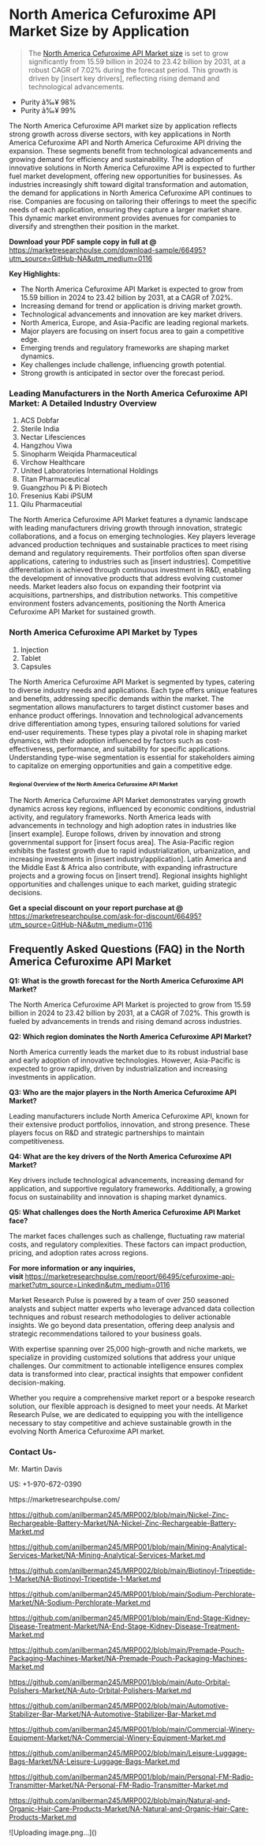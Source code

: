 <h1>North America Cefuroxime API Market&nbsp;Size by Application</h1><blockquote><p>The <a href="https://marketresearchpulse.com/download-sample/66495?utm_source=GitHub-NA&amp;utm_medium=0116">North America Cefuroxime API Market size</a> is set to grow significantly from 15.59 billion in 2024 to 23.42 billion by 2031, at a robust CAGR of 7.02% during the forecast period. This growth is driven by [insert key drivers], reflecting rising demand and technological advancements.</p></blockquote><ul><li>Purity â‰¥ 98%<li> Purity â‰¥ 99%</li></ul><p>The North America Cefuroxime API market size by application reflects strong growth across diverse sectors, with key applications in North America Cefuroxime API and North America Cefuroxime API driving the expansion. These segments benefit from technological advancements and growing demand for efficiency and sustainability. The adoption of innovative solutions in North America Cefuroxime API is expected to further fuel market development, offering new opportunities for businesses. As industries increasingly shift toward digital transformation and automation, the demand for applications in North America Cefuroxime API continues to rise. Companies are focusing on tailoring their offerings to meet the specific needs of each application, ensuring they capture a larger market share. This dynamic market environment provides avenues for companies to diversify and strengthen their position in the market.</p><p><strong>Download your PDF sample copy in full at @ </strong><a href="https://marketresearchpulse.com/download-sample/66495?utm_source=GitHub-NA&amp;utm_medium=0116">https://marketresearchpulse.com/download-sample/66495?utm_source=GitHub-NA&amp;utm_medium=0116</a></p><p><strong>Key Highlights: </strong></p><ul><li>The North America Cefuroxime API Market is expected to grow from 15.59 billion in 2024 to 23.42 billion by 2031, at a CAGR of 7.02%.</li><li>Increasing demand for trend or application is driving market growth.</li><li>Technological advancements and innovation are key market drivers.</li><li>North America, Europe, and Asia-Pacific are leading regional markets.</li><li>Major players are focusing on insert focus area to gain a competitive edge.</li><li>Emerging trends and regulatory frameworks are shaping market dynamics.</li><li>Key challenges include challenge, influencing growth potential.</li><li>Strong growth is anticipated in sector over the forecast period.</li></ul><h3>Leading Manufacturers in the North America Cefuroxime API Market: A Detailed Industry Overview</h3><ol><li>ACS Dobfar</li><li>Sterile India</li><li>Nectar Lifesciences</li><li>Hangzhou Viwa</li><li>Sinopharm Weiqida Pharmaceutical</li><li>Virchow Healthcare</li><li>United Laboratories International Holdings</li><li>Titan Pharmaceutical</li><li>Guangzhou Pi & Pi Biotech</li><li>Fresenius Kabi iPSUM</li><li>Qilu Pharmaceutial</li></ol><div class="flex max-w-full flex-col flex-grow"><div class="min-h-8 text-message flex w-full flex-col items-end gap-2 whitespace-normal break-words [.text-message+&amp;]:mt-5" dir="auto" data-message-author-role="assistant" data-message-id="fd8432e4-4910-450d-b182-61b7bfb0a01f" data-message-model-slug="gpt-4o"><div class="flex w-full flex-col gap-1 empty:hidden first:pt-[3px]"><div class="markdown prose w-full break-words dark:prose-invert light"><p>The North America Cefuroxime API Market features a dynamic landscape with leading manufacturers driving growth through innovation, strategic collaborations, and a focus on emerging technologies. Key players leverage advanced production techniques and sustainable practices to meet rising demand and regulatory requirements. Their portfolios often span diverse applications, catering to industries such as [insert industries]. Competitive differentiation is achieved through continuous investment in R&amp;D, enabling the development of innovative products that address evolving customer needs. Market leaders also focus on expanding their footprint via acquisitions, partnerships, and distribution networks. This competitive environment fosters advancements, positioning the North America Cefuroxime API Market for sustained growth.</p></div></div></div></div><h3>North America Cefuroxime API Market by Types</h3><ol><li>Injection<li> Tablet<li> Capsules</li></ol><div class="flex max-w-full flex-col flex-grow"><div class="min-h-8 text-message flex w-full flex-col items-end gap-2 whitespace-normal break-words [.text-message+&amp;]:mt-5" dir="auto" data-message-author-role="assistant" data-message-id="084470be-0bb7-4664-bddf-5156b4f41249" data-message-model-slug="gpt-4o-mini"><div class="flex w-full flex-col gap-1 empty:hidden first:pt-[3px]"><div class="markdown prose w-full break-words dark:prose-invert light"><p>The North America Cefuroxime API Market is segmented by types, catering to diverse industry needs and applications. Each type offers unique features and benefits, addressing specific demands within the market. The segmentation allows manufacturers to target distinct customer bases and enhance product offerings. Innovation and technological advancements drive differentiation among types, ensuring tailored solutions for varied end-user requirements. These types play a pivotal role in shaping market dynamics, with their adoption influenced by factors such as cost-effectiveness, performance, and suitability for specific applications. Understanding type-wise segmentation is essential for stakeholders aiming to capitalize on emerging opportunities and gain a competitive edge.</p></div></div></div></div><h3><span style="font-size: 11px;">Regional Overview of the North America Cefuroxime API Market</span></h3><div class="flex max-w-full flex-col flex-grow"><div class="min-h-8 text-message flex w-full flex-col items-end gap-2 whitespace-normal break-words [.text-message+&amp;]:mt-5" dir="auto" data-message-author-role="assistant" data-message-id="e9038762-ce64-4e30-91c9-9bd413514231" data-message-model-slug="gpt-4o-mini"><div class="flex w-full flex-col gap-1 empty:hidden first:pt-[3px]"><div class="markdown prose w-full break-words dark:prose-invert light"><p>The North America Cefuroxime API Market demonstrates varying growth dynamics across key regions, influenced by economic conditions, industrial activity, and regulatory frameworks. North America leads with advancements in technology and high adoption rates in industries like [insert example]. Europe follows, driven by innovation and strong governmental support for [insert focus area]. The Asia-Pacific region exhibits the fastest growth due to rapid industrialization, urbanization, and increasing investments in [insert industry/application]. Latin America and the Middle East &amp; Africa also contribute, with expanding infrastructure projects and a growing focus on [insert trend]. Regional insights highlight opportunities and challenges unique to each market, guiding strategic decisions.</p></div></div></div></div><p><strong>Get a special discount on your report purchase at @ </strong><a href="https://marketresearchpulse.com/ask-for-discount/66495?utm_source=GitHub-NA&amp;utm_medium=0116">https://marketresearchpulse.com/ask-for-discount/66495?utm_source=GitHub-NA&amp;utm_medium=0116</a></p><h2>Frequently Asked Questions (FAQ) in the North America Cefuroxime API Market</h2><p><strong>Q1: What is the growth forecast for the North America Cefuroxime API Market?</strong></p><p>The North America Cefuroxime API Market is projected to grow from 15.59 billion in 2024 to 23.42 billion by 2031, at a CAGR of 7.02%. This growth is fueled by advancements in trends and rising demand across industries.</p><p><strong>Q2: Which region dominates the North America Cefuroxime API Market?</strong></p><p>North America currently leads the market due to its robust industrial base and early adoption of innovative technologies. However, Asia-Pacific is expected to grow rapidly, driven by industrialization and increasing investments in application.</p><p><strong>Q3: Who are the major players in the North America Cefuroxime API Market?</strong></p><p>Leading manufacturers include North America Cefuroxime API, known for their extensive product portfolios, innovation, and strong presence. These players focus on R&amp;D and strategic partnerships to maintain competitiveness.</p><p><strong>Q4: What are the key drivers of the North America Cefuroxime API Market?</strong></p><p>Key drivers include technological advancements, increasing demand for application, and supportive regulatory frameworks. Additionally, a growing focus on sustainability and innovation is shaping market dynamics.</p><p><strong>Q5: What challenges does the North America Cefuroxime API Market face?</strong></p><p>The market faces challenges such as challenge, fluctuating raw material costs, and regulatory complexities. These factors can impact production, pricing, and adoption rates across regions.</p><p><strong>For more information or any inquiries, visit&nbsp;</strong><a href="https://marketresearchpulse.com/report/66495/cefuroxime-api-market?utm_source=Linkedin&utm_medium=0116">https://marketresearchpulse.com/report/66495/cefuroxime-api-market?utm_source=Linkedin&utm_medium=0116</a></p><p>Market Research Pulse is powered by a team of over 250 seasoned analysts and subject matter experts who leverage advanced data collection techniques and robust research methodologies to deliver actionable insights. We go beyond data presentation, offering deep analysis and strategic recommendations tailored to your business goals.</p><p>With expertise spanning over 25,000 high-growth and niche markets, we specialize in providing customized solutions that address your unique challenges. Our commitment to actionable intelligence ensures complex data is transformed into clear, practical insights that empower confident decision-making.</p><p>Whether you require a comprehensive market report or a bespoke research solution, our flexible approach is designed to meet your needs. At Market Research Pulse, we are dedicated to equipping you with the intelligence necessary to stay competitive and achieve sustainable growth in the evolving North America Cefuroxime API market.</p><h3><strong>Contact Us-</strong></h3><p>Mr. Martin Davis</p><p>US: +1-970-672-0390</p><p>https://marketresearchpulse.com/</p><p><a href="https://github.com/anilberman245/MRP002/blob/main/Nickel-Zinc-Rechargeable-Battery-Market/NA-Nickel-Zinc-Rechargeable-Battery-Market.md">https://github.com/anilberman245/MRP002/blob/main/Nickel-Zinc-Rechargeable-Battery-Market/NA-Nickel-Zinc-Rechargeable-Battery-Market.md</a></p><p><a href="https://github.com/anilberman245/MRP001/blob/main/Mining-Analytical-Services-Market/NA-Mining-Analytical-Services-Market.md">https://github.com/anilberman245/MRP001/blob/main/Mining-Analytical-Services-Market/NA-Mining-Analytical-Services-Market.md</a></p><p><a href="https://github.com/anilberman245/MRP002/blob/main/Biotinoyl-Tripeptide-1-Market/NA-Biotinoyl-Tripeptide-1-Market.md">https://github.com/anilberman245/MRP002/blob/main/Biotinoyl-Tripeptide-1-Market/NA-Biotinoyl-Tripeptide-1-Market.md</a></p><p><a href="https://github.com/anilberman245/MRP001/blob/main/Sodium-Perchlorate-Market/NA-Sodium-Perchlorate-Market.md">https://github.com/anilberman245/MRP001/blob/main/Sodium-Perchlorate-Market/NA-Sodium-Perchlorate-Market.md</a></p><p><a href="https://github.com/anilberman245/MRP001/blob/main/End-Stage-Kidney-Disease-Treatment-Market/NA-End-Stage-Kidney-Disease-Treatment-Market.md">https://github.com/anilberman245/MRP001/blob/main/End-Stage-Kidney-Disease-Treatment-Market/NA-End-Stage-Kidney-Disease-Treatment-Market.md</a></p><p><a href="https://github.com/anilberman245/MRP002/blob/main/Premade-Pouch-Packaging-Machines-Market/NA-Premade-Pouch-Packaging-Machines-Market.md">https://github.com/anilberman245/MRP002/blob/main/Premade-Pouch-Packaging-Machines-Market/NA-Premade-Pouch-Packaging-Machines-Market.md</a></p><p><a href="https://github.com/anilberman245/MRP001/blob/main/Auto-Orbital-Polishers-Market/NA-Auto-Orbital-Polishers-Market.md">https://github.com/anilberman245/MRP001/blob/main/Auto-Orbital-Polishers-Market/NA-Auto-Orbital-Polishers-Market.md</a></p><p><a href="https://github.com/anilberman245/MRP002/blob/main/Automotive-Stabilizer-Bar-Market/NA-Automotive-Stabilizer-Bar-Market.md">https://github.com/anilberman245/MRP002/blob/main/Automotive-Stabilizer-Bar-Market/NA-Automotive-Stabilizer-Bar-Market.md</a></p><p><a href="https://github.com/anilberman245/MRP001/blob/main/Commercial-Winery-Equipment-Market/NA-Commercial-Winery-Equipment-Market.md">https://github.com/anilberman245/MRP001/blob/main/Commercial-Winery-Equipment-Market/NA-Commercial-Winery-Equipment-Market.md</a></p><p><a href="https://github.com/anilberman245/MRP002/blob/main/Leisure-Luggage-Bags-Market/NA-Leisure-Luggage-Bags-Market.md">https://github.com/anilberman245/MRP002/blob/main/Leisure-Luggage-Bags-Market/NA-Leisure-Luggage-Bags-Market.md</a></p><p><a href="https://github.com/anilberman245/MRP001/blob/main/Personal-FM-Radio-Transmitter-Market/NA-Personal-FM-Radio-Transmitter-Market.md">https://github.com/anilberman245/MRP001/blob/main/Personal-FM-Radio-Transmitter-Market/NA-Personal-FM-Radio-Transmitter-Market.md</a></p><p><a href="https://github.com/anilberman245/MRP002/blob/main/Natural-and-Organic-Hair-Care-Products-Market/NA-Natural-and-Organic-Hair-Care-Products-Market.md">https://github.com/anilberman245/MRP002/blob/main/Natural-and-Organic-Hair-Care-Products-Market/NA-Natural-and-Organic-Hair-Care-Products-Market.md</a></p>
![Uploading image.png…]()
